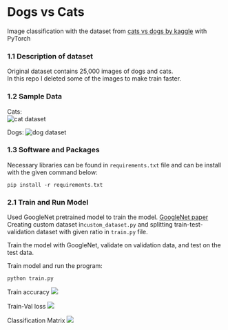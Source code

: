 # Dogs vs Cats 

Image classification with the dataset from [cats vs dogs by kaggle](https://www.kaggle.com/c/dogs-vs-cats) with PyTorch

### 1.1 Description of dataset
Original dataset contains 25,000 images of dogs and cats.\
In this repo I deleted some of the images to make train faster.

### 1.2 Sample Data
Cats:\
![cat dataset](./dogs-cats-image_classification\readme_imgs\cats.png)

Dogs:
![dog dataset](D:/PyCharmProjects/PyCharmProjects_0\pytorch-classification\dogs-cats-image_classification\readme_imgs\dogs.png)

### 1.3 Software and Packages
Necessary libraries can be found in ``requirements.txt`` file and can be install with the given command below:

`pip install -r requirements.txt`

### 2.1 Train and Run Model
Used GoogleNet pretrained model to train the model. [GoogleNet paper](https://arxiv.org/abs/1409.4842)\
Creating custom dataset in``custom_dataset.py`` and splitting train-test-validation dataset with given ratio 
in ``train.py`` file.

Train the model with GoogleNet, validate on validation data, and test on the test data.

Train model and run the program:

```python train.py```

Train accuracy
<img src="D:\PyCharmProjects\PyCharmProjects_0\pytorch-classification\dogs-cats-image_classification\acc.png">

Train-Val loss
<img src="D:\PyCharmProjects\PyCharmProjects_0\pytorch-classification\dogs-cats-image_classification\train-val-loss.png">

Classification Matrix
<img src="D:\PyCharmProjects\PyCharmProjects_0\pytorch-classification\dogs-cats-image_classification\dogs-cats-cm.png">
